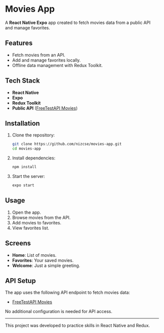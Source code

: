 # Movies App

A **React Native Expo** app created to fetch movies data from a public API and manage favorites.

## Features

- Fetch movies from an API.
- Add and manage favorites locally.
- Offline data management with Redux Toolkit.

## Tech Stack

- **React Native**
- **Expo**
- **Redux Toolkit**
- **Public API** ([FreeTestAPI Movies](https://www.freetestapi.com/api/v1/movies))

## Installation

1. Clone the repository:
   ```bash
   git clone https://github.com/nizcse/movies-app.git
   cd movies-app
   ```

2. Install dependencies:
   ```bash
   npm install
   ```

3. Start the server:
   ```bash
   expo start
   ```

## Usage

1. Open the app.
2. Browse movies from the API.
3. Add movies to favorites.
4. View favorites list.

## Screens

- **Home**: List of movies.
- **Favorites**: Your saved movies.
- **Welcome**: Just a simple greeting.

## API Setup

The app uses the following API endpoint to fetch movies data:

- [FreeTestAPI Movies](https://www.freetestapi.com/api/v1/movies)

No additional configuration is needed for API access.

---

This project was developed to practice skills in React Native and Redux.
